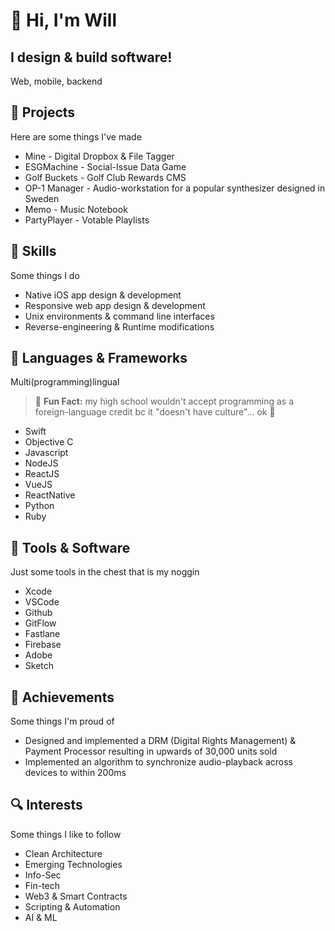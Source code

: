 # 👋 Hi, I'm Will

## I design & build software!

Web, mobile, backend

## :art: Projects

Here are some things I've made

- Mine - Digital Dropbox & File Tagger
- ESGMachine - Social-Issue Data Game
- Golf Buckets - Golf Club Rewards CMS
- OP-1 Manager - Audio-workstation for a popular synthesizer designed in Sweden
- Memo - Music Notebook
- PartyPlayer - Votable Playlists

## :muscle: Skills

Some things I do

- Native iOS app design & development
- Responsive web app design & development
- Unix environments & command line interfaces
- Reverse-engineering & Runtime modifications

## :abacus: Languages & Frameworks

Multi(programming)lingual

> :memo: **Fun Fact:** my high school wouldn't accept programming as a foreign-language credit bc it "doesn't have culture"... ok :shrug:

- Swift
- Objective C
- Javascript
- NodeJS
- ReactJS
- VueJS
- ReactNative
- Python
- Ruby

## :toolbox: Tools & Software

Just some tools in the chest that is my noggin

- Xcode
- VSCode
- Github
- GitFlow
- Fastlane
- Firebase
- Adobe
- Sketch

## :tada: Achievements

Some things I'm proud of

- Designed and implemented a DRM (Digital Rights Management) & Payment Processor resulting in upwards of 30,000 units sold
- Implemented an algorithm to synchronize audio-playback across devices to within 200ms

## :mag: Interests

Some things I like to follow

- Clean Architecture
- Emerging Technologies
- Info-Sec
- Fin-tech
- Web3 & Smart Contracts
- Scripting & Automation
- AI & ML
